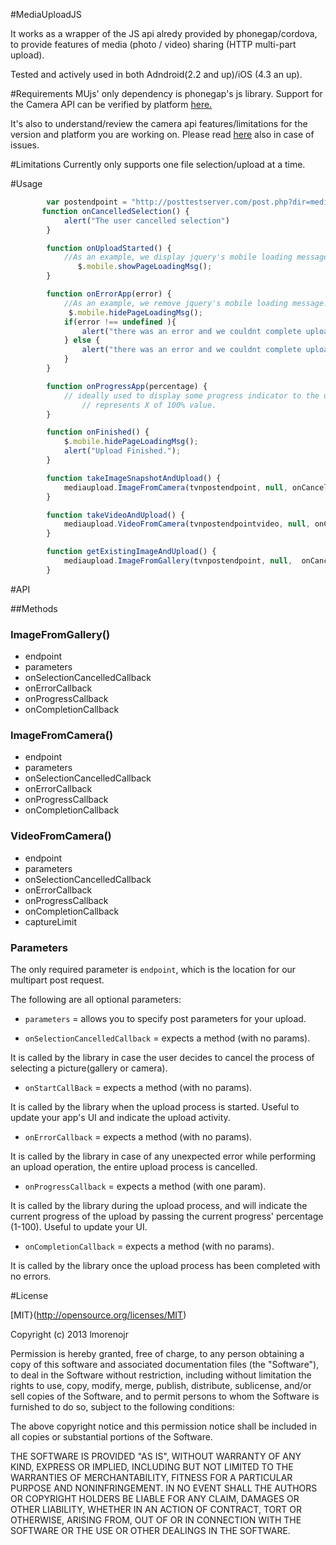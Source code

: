 #MediaUploadJS

It works as a wrapper of the JS api alredy provided by phonegap/cordova, to provide features of media (photo / video) sharing (HTTP multi-part upload).  

Tested and actively used in both Adndroid(2.2 and up)/iOS (4.3 an up).

#Requirements
MUjs' only dependency is phonegap's js library. 
Support for the Camera API can be verified by platform 
[here.](http://phonegap.com/about/feature/)

It's also to understand/review the camera api features/limitations for the version and platform you are working on.
Please read [here](http://docs.phonegap.com/en/3.2.0/index.html) also in case of issues.

#Limitations
Currently only supports one file selection/upload at a time.

#Usage
```javascript
		var postendpoint = "http://posttestserver.com/post.php?dir=mediauploadjs";
       function onCancelledSelection() {
            alert("The user cancelled selection")
        }

        function onUploadStarted() {
            //As an example, we display jquery's mobile loading message.
        	   $.mobile.showPageLoadingMsg();
        }

        function onErrorApp(error) {
            //As an example, we remove jquery's mobile loading message.
      		 $.mobile.hidePageLoadingMsg();
            if(error !== undefined ){
                alert("there was an error and we couldnt complete upload = " + error);
            } else {
                alert("there was an error and we couldnt complete upload")
            }
        }

        function onProgressApp(percentage) {
            // ideally used to display some progress indicator to the user, percentage already 
				// represents X of 100% value.
        }

        function onFinished() {
        	$.mobile.hidePageLoadingMsg();
            alert("Upload Finished.");
        }

        function takeImageSnapshotAndUpload() {
            mediaupload.ImageFromCamera(tvnpostendpoint, null, onCancelledSelection, onUploadStarted, onErrorApp, onProgressApp, onFinished);
        }

        function takeVideoAndUpload() {
            mediaupload.VideoFromCamera(tvnpostendpointvideo, null, onCancelledSelection, onUploadStarted, onErrorApp, onProgressApp, onFinished);
        }

        function getExistingImageAndUpload() {
            mediaupload.ImageFromGallery(tvnpostendpoint, null,  onCancelledSelection, onUploadStarted, onErrorApp, onProgressApp, onFinished);
        }

```


#API

##Methods
### ImageFromGallery()
* endpoint
* parameters
* onSelectionCancelledCallback
* onErrorCallback
* onProgressCallback
* onCompletionCallback

### ImageFromCamera()
* endpoint
* parameters
* onSelectionCancelledCallback
* onErrorCallback
* onProgressCallback
* onCompletionCallback

### VideoFromCamera()
* endpoint
* parameters
* onSelectionCancelledCallback
* onErrorCallback
* onProgressCallback
* onCompletionCallback
* captureLimit



### Parameters
The only required parameter is `endpoint`, which is the location for our multipart post request. 

The following are all optional parameters:

* `parameters` = allows you to specify post parameters for your upload.

*	`onSelectionCancelledCallback` = expects a method (with no params). 

It is called by the library in case the user decides to cancel the process of selecting a picture(gallery or camera).

*	`onStartCallBack` = expects a method (with no params). 

It is called by the library when the upload process is started. Useful to update your app's UI and indicate the upload activity.

*	`onErrorCallback` = expects a method (with no params). 

It is called by the library in case of any unexpected error while performing an upload operation, the entire upload process is cancelled.

*	`onProgressCallback` = expects a method (with one param). 

It is called by the library during the upload process, and will indicate the current progress of the upload by passing the current progress' percentage (1-100). Useful to update your UI.

* 	`onCompletionCallback` = expects a method (with no params). 

It is called by the library once the upload process has been completed with no errors.

#License

[MIT}(http://opensource.org/licenses/MIT)

Copyright (c) 2013 lmorenojr

Permission is hereby granted, free of charge, to any person obtaining a copy
of this software and associated documentation files (the "Software"), to deal
in the Software without restriction, including without limitation the rights
to use, copy, modify, merge, publish, distribute, sublicense, and/or sell
copies of the Software, and to permit persons to whom the Software is
furnished to do so, subject to the following conditions:

The above copyright notice and this permission notice shall be included in
all copies or substantial portions of the Software.

THE SOFTWARE IS PROVIDED "AS IS", WITHOUT WARRANTY OF ANY KIND, EXPRESS OR
IMPLIED, INCLUDING BUT NOT LIMITED TO THE WARRANTIES OF MERCHANTABILITY,
FITNESS FOR A PARTICULAR PURPOSE AND NONINFRINGEMENT. IN NO EVENT SHALL THE
AUTHORS OR COPYRIGHT HOLDERS BE LIABLE FOR ANY CLAIM, DAMAGES OR OTHER
LIABILITY, WHETHER IN AN ACTION OF CONTRACT, TORT OR OTHERWISE, ARISING FROM,
OUT OF OR IN CONNECTION WITH THE SOFTWARE OR THE USE OR OTHER DEALINGS IN
THE SOFTWARE. 